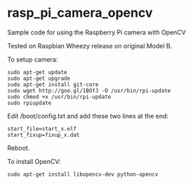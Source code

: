rasp_pi_camera_opencv
=====================

Sample code for using the Raspberry Pi camera with OpenCV

Tested on Raspbian Wheezy release on original Model B.

To setup camera:

    sudo apt-get update
    sudo apt-get upgrade
    sudo apt-get install git-core
    sudo wget http://goo.gl/1BOfJ -O /usr/bin/rpi-update
    sudo chmod +x /usr/bin/rpi-update
    sudo rpiupdate

Edit /boot/config.txt and add these two lines at the end:

    start_file=start_x.elf
    start_fixup=fixup_x.dat

Reboot.

To install OpenCV:

    sudo apt-get install libopencv-dev python-opencv
